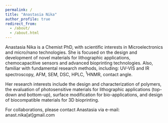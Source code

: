```yaml
---
permalink: /
title: "Anastasia Nika"
author_profile: true
redirect_from: 
  - /about/
  - /about.html
---
```


<style>
  .justify {
    text-align: justify;
  }
</style>

<p class="justify">
  
Anastasia Nika is a Chemist PhD, with scientific interests in Microelectronics and micro/nano technologies. She is focused on the design and development of novel materials for lithographic applications, chemocapacitive sensors and advanced bioprinting technologies. Also, familiar with fundamental research methods, 
including: UV-VIS and IR spectroscopy, AFM, SEM, DSC, HPLC, <sup>1</sup>HNMR, contact angle.
  

Her research interests include the design and characterization of 
polymers, the evaluation of photosensitive materials for lithographic 
applications (top-down and bottom-up), surface modification for 
bio-applications, and design of biocompatible materials for 3D 
bioprinting.
  

For collaborations, please contact Anastasia via e-mail: 
anast.nika[at]gmail.com

</p>
